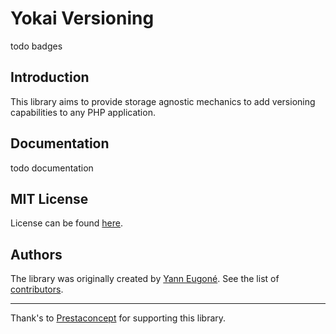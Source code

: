 Yokai Versioning
================

todo badges

Introduction
------------

This library aims to provide storage agnostic mechanics to add versioning capabilities to any PHP application.


Documentation
-------------

todo documentation


MIT License
-----------

License can be found [here](LICENSE).


Authors
-------

The library was originally created by [Yann Eugoné](https://github.com/yann-eugone).
See the list of [contributors](https://github.com/yokai-php/versioning/contributors).


---

Thank's to [Prestaconcept](https://github.com/prestaconcept) for supporting this library.

